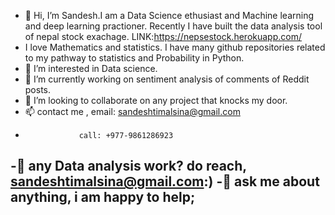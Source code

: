 - 👋 Hi, I’m Sandesh.I am a Data Science ethusiast and Machine learning and deep learning practioner. Recently I have built the data analysis tool of nepal stock exachage.                LINK:https://nepsestock.herokuapp.com/
- I love Mathematics and statistics. I have many github repositories related to my pathway to statistics and Probability in Python.
- 👀 I’m interested in Data science.
- 🌱 I’m currently working on sentiment analysis of comments of Reddit posts.
- 💞️ I’m looking to collaborate on any project that knocks my door.
- 📫 contact me , email: sandeshtimalsina@gmail.com
-                 call: +977-9861286923

-💼 any Data analysis work? do reach, sandeshtimalsina@gmail.com:)
-💬 ask me about anything, i am happy to help;
- 

<!---
callingsandesh/callingsandesh is a ✨ special ✨ repository because its `README.md` (this file) appears on your GitHub profile.
You can click the Preview link to take a look at your changes.
--->

